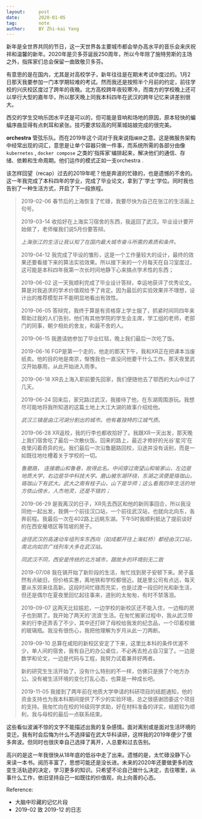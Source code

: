 ```yaml
---
layout:     post
date:       2020-01-05
tag:        note
author:     BY Zhi-kai Yang
---
```

新年是全世界共同的节日，这一天世界各主要城市都会举办高水平的音乐会来庆祝祥和温馨的新年。2020年是贝多芬诞辰250周年，所以今年除了施特劳斯的主场之外，指挥家们总会保留一曲致敬贝多芬。

有意思的是在国内，尤其是对高校学子，新年往往是在期末考试中度过的。1月2日那天我要参加一门本学期较难的考试。然而我还是按照半个月前的约定，前往学校的兴庆校区度过了跨年的夜晚。北方高校跨年夜较寒冷，而南方的学校晚上还可以举行大型的嘉年华，所以那天晚上同我本科四年在武汉的跨年记忆来讲差别很大。

西交的学生交响乐团水平还是可以的，但可能是音响和场地的原因，原本轻快的蝙蝠序曲显得有点刺耳和紧张。技巧要求较高的阿莱城姑娘完成的很完美。

**orchestra** 管弦乐队。而在2019年这个词对于我来说指`编排`之意。这是微服务架构中经常出现的词汇，意思是让单个容器只做一件事，而系统所需的各部分由像`kubernetes` , `docker compose` 之类的'指挥家'编排起来，解决他们的通信、存储、依赖和生命周期。他们运作的模式正如一支orchestra .

该怎样回望（recap）过去的2019年呢？他是奔波的忙碌的，也是遗憾的不舍的。这一年我完成了本科四年的学业，完成了毕业论文，拿到了'学士'学位。同时我也告别了一种生活方式，开启了下一段旅程。

> 2019-02-06 春节后的上海恢复了忙碌，我要尽快为自己在张江的生活画上句号。
>
> 2019-03-14  收拾好在上海实习宿舍的东西，我返回了武汉。毕业设计要开始做了，老师催我们说5月份要答辩。
>
> *上海张江的生活让我认知了在国内最大城市奋斗所需的素质和条件。*
>
> 2019-04-12 我完成了毕设的雏形，这是一个工作量较大的设计，最终的效果还要看接下来的算法实验效果。所以接下来的一个月每天在自习室度过，这可能是本科四年我第一次长时间地静下心来搞点学术性的东西；
>
> 2019-06-02 这一天我顺利完成了毕业设计答辩，幸运地获评了优秀论文。算是对我追求的学术价值观给予了肯定。因为最后的实验效果并不理想，设计出的推荐模型并不能明显地看出有效性。
>
> 2019-06-05 答辩完，我终于算是有资格穿上学士服了，抓紧时间同四年来帮助过我的人们告别，他们有其他学院的学生会主席，学工组的老师，老部门的同事，朝夕相处的舍友，和最不舍的人。
>
> 2019-06-15 我邀请她参加了毕业红毯，晚上我们最后一次吃了饭。
>
> 2019-06-16 FGP是第一个走的，他走的那天下午，我和XR正在把课本当废纸卖。他的目的地是南京，惭愧我也一直没问他要干什么工作。那天夜里武汉开始暴雨，从此开始进入雨季。
>
> 2019-06-18 XR去上海入职前要先回家，我们便随他去了鄂西的大山中过了几天。
>
> 2019-06-24 回来后，家兄路过武汉，我接待了他，在东湖周围游玩。我想尽可能地将我所知道的这篇土地上大江大湖的故事介绍给他。
>
> *武汉三镇是由江河湖分割出的城市。他有着独特的江城气质。*
>
> 2019-06-28 XR返校，我的行李也都收拾好了。我跟XR一天出发，那天晚上我们宿舍吃了最后一次散伙饭。回来的路上，最近才修好的光谷‘星河’在夜里闪着奇异的光。我们最后一次沿鲁磨路回校，沿途并没有话别，而是一如既往地吐槽着关于学校的一切。
>
> *鲁磨路， 连接磨山和鲁巷，故得此名。中间穿过南望山和喻家山，左边是地质大学，右边是华中科技大学。磨山被东湖环绕，东湖之滨便是珞珈山，珞珈山下有武大。武大之南有桂子山，山下是华师；这么看我四年生活的地方依山傍水，人杰地灵，还是不错的；*
>
> 2019-06-29 是我离汉的日子，XR先去西区和他的新同事回合，所以我没同他一起出发，我俩一个前往汉口站，一个前往武汉站，也就向北向东，各奔前程。我最后一次在402路上远眺东湖。下午5时我顺利抵达了提前谈好的在西安雁塔区等驾坡的房子。
>
> *途径武汉的高速动车组列车东西向（如成都开往上海虹桥）都经由汉口站，南北向如京广线列车大多在武汉站。*
>
> *同武汉不同，西安是传统的北方城市，跟故乡的环境别无二致*
>
> 2019-07/08 我在镐开始了新阶段的生活，匆忙找到房子安顿下来。房子虽然有点破旧，但价格实惠，离地铁和学校都很近。就是里公司有点远，每天要从东郊来往高新。这段时间忙碌而充实，也是过渡一段旧时光和新生活，但还是偶尔在夏夜里回忆起往事来，道别的太匆匆，有时不禁落泪。
>
> 2019-09-07 这两天比较尴尬，一边学校的新校区还不能入住，一边租的房子也到期了。我开始了两天的'流浪'生活。在匆忙搬家过程中，我从武汉带来的行李还弄丢了不少，其中还打碎了母校给我发的纪念品，一个印着校徽的玻璃瓶。我没有很伤心，我把他理解为岁月从此一刀两断。
>
> 2019-09-10 总算在咸阳的新校区安定了下来，这里比本科的条件优渥不少，单人间的宿舍，我有自己的办公桌位，不必再去抢占自习室了。一边是数学和论文，一边是代码与工程，我努力试着兼并好两者。
>
> 新的研究生生活开始了，没有什么特别的不一样，仿佛只是换了个地方办公。没有被生活环境的变化打乱心态，也算是一种成长吧。
>
> 2019-11-05 我接到了两年前在地质大学申请的科研项目的结题通知，他的资金支持也为我本科期间提供了不少的实验环境，总之很感谢团委这个项目的支持。我匆忙向在校的16级同学求助，好在材料准备的详实，结题较为顺利，我与母校的最后一点联系结束。

这些看似波澜不惊的文字不能描述出我的复杂感情。面对离别或是面对生活环境的变迁。我有时会后悔为什么不选择留在武大华科读研，这样我的2019年便少了很多奔波。但同时也很庆幸自己选择了离开，人总要和过去告别。

高兴的是这一年我很快从18年底的低谷中走了出来。遗憾的是，太忙碌没静下心来读一本书。阅历丰富了，思想可能还是没长进。未来的2020年还要做更多的改变生活轨迹的决定，学习更多的知识。只希望不论自己做什么决定，去往哪里，从事什么工作，依旧坚持自己一如既往的价值观，向上向善的心态。

Reference:

- 大脑中珍藏的记忆片段
- 2019-02 致 2019-12 的日志

